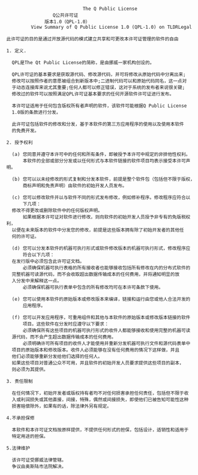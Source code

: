                                 The Q Public License
				     Q公共许可证
				  版本1.0（QPL-1.0）
             View Summary of Q Public License 1.0 (QPL-1.0) on TLDRLegal

    此许可证的目的是通过开放源代码的模式建立共享和可更改本许可证管理的软件的自由

    1. 定义.

      QPL是The Qt Public License的简称，是由挪威一家机构创设的。

      QPL许可证的基本要求是获取源代码、修改源代码，并可将修改从原始代码中分离出来;
      修改可以按照作者的意愿被组合到新版本中;二进制代码可以和原始代码同名，这一点对
      于动态连接库来说尤其重要;任何人都可以修正错误，这对于系统的发布者来说很关键;
      修改过的软件可以按照满足QPL许可证基本要求的任何开源软件许可证进行发布。
     
      本许可证适用于任何包含版权所有者声明的软件，该软件可能根据Q Public License 
      1.0版的条款进行分发。
     
      此许可证包括软件的修改和分发，基于本软件的第三方应用程序的使用以及使用本软件
      的免费开发。

    2. 授予权利
     
      (a) 您同意并遵守本许可中的任何和所有条件，即被授予本许可中规定的非排他性权利。
          本软件的全部或部分分发或以任何形式与本软件链接的软件项目均表示接受本许可声明。
 
      (b) 您可以以未经修改的形式复制和分发本软件，前提是整个软件包（包括但不限于版权，
          商标声明和免责声明）由软件的初始开发人员发布。

      (c) 您可以修改软件并以与软件不同的形式发布修改，例如修补程序。修改程序应符合以
          下几项：
	  修改不得更改或删除软件中的任何版权声明。
          如果根据本许可证对软件进行修改，则向软件的初始开发人员授予非专有的免版税权利，
	  以便在未来版本的软件中分发您的修改，前提是这些版本拥有除了初始开发者的其他任
	  何的许可证。

      (d) 您可以分发本软件的机器可执行形式或软件修改版本的机器可执行形式，修改程序应
          符合以下几项：
	  在发行版中必须包含此许可证文档。
          必须确保机器可执行表格的所有接收者也能够接收包括所有修改在内的分布式软件的
	  完整机器可读源代码，而不会收取超出数据传输成本的任何费用，并将通知明显的放
	  入分发中来解释这一点。
          必须确保机器可执行表单中包含的所有修改均可在本许可条款下使用。

      (e) 您可以使用本软件的原始版本或修改版本来编译，链接和运行由您或他人合法开发的
          应用程序。

      (f) 您可以开发应用程序，可重用组件和其他与本软件的原始版本或修改版本链接的软件
          项目。这些软件在分发时应遵守以下要求：
          必须确保所有这些项目的机器可执行形式的收件人都能够接收和使用完整的机器可读
	  源代码，而不会产生超出数据传输成本的任何费用。
          必须明确许可所有项目的收件人才能使用并重新分发机器可执行文件和源代码表单中
	  项目的原始版本和修改版本。收件人必须能够在没有任何费用的情况下这样做，并且
	  他们必须能够重新分发给他们选择的任何人。 
	  如果这些项目对普通公众不可用，并且软件的初始开发人员要求提供这些项目的副本，
	  则必须为其提供。

    3. 责任限制

      在任何情况下，初始开发者或版权持有者均不对任何损害承担任何责任，包括但不限于收
      入或利润损失或其他直接，间接，特殊，偶然或间接损失，即使他们已被告知可能性这种
      损害赔偿除外，如果有的话，除法律外另有规定。

    4.不承担保修

      本软件和本许可证文档按原样提供，不提供任何形式的担保，包括设计，适销性和适用于
      特定用途的担保。

    5.法律维护

      该许可证受挪威法律管辖。
      争议由奥斯陆市法院解决。


  



